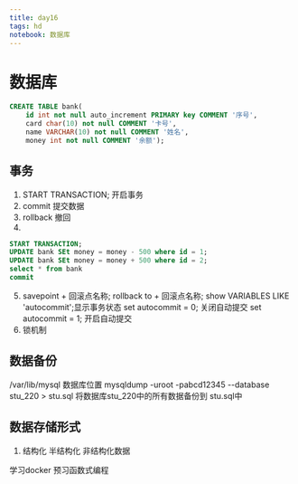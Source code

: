 ```yaml
---
title: day16
tags: hd 
notebook: 数据库
---
```

# 数据库
```SQL
CREATE TABLE bank(
    id int not null auto_increment PRIMARY key COMMENT '序号',
    card char(10) not null COMMENT '卡号',
    name VARCHAR(10) not null COMMENT '姓名',
    money int not null COMMENT '余额');
```
## 事务
1. START TRANSACTION;  开启事务
2. commit 提交数据
3. rollback 撤回
4. 
```sql
START TRANSACTION;
UPDATE bank SEt money = money - 500 where id = 1;
UPDATE bank SEt money = money + 500 where id = 2; 
select * from bank
commit
``` 
5. savepoint + 回滚点名称;
rollback to + 回滚点名称;
show VARIABLES LIKE 'autocommit';显示事务状态
set autocommit = 0;   关闭自动提交
set autocommit = 1;   开启自动提交
6. 锁机制


## 数据备份
/var/lib/mysql  数据库位置
mysqldump -uroot -pabcd12345 --database stu_220 > stu.sql 
将数据库stu_220中的所有数据备份到 stu.sql中


## 数据存储形式
1. 结构化  半结构化   非结构化数据

学习docker
预习函数式编程